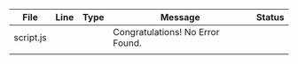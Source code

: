 | File                | Line | Type    | Message                                   | Status |
|---------------------|------|---------|-------------------------------------------|--------|
| script.js           |      |         | Congratulations! No Error Found.          |        |
|                     |      |         |                                           |        |

